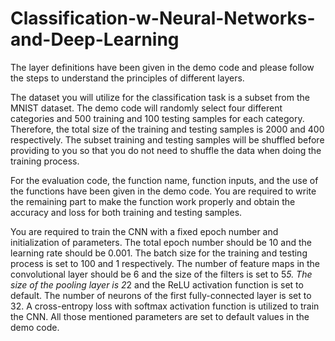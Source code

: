 # Classification-w-Neural-Networks-and-Deep-Learning
The layer definitions have been given in the demo code and please follow the steps to understand the principles of different layers.

The dataset you will utilize for the classification task is a subset from the MNIST dataset. The demo code will randomly select four different categories and 500 training and 100 testing samples for each category. Therefore, the total size of the training and testing samples is 2000 and 400 respectively. The subset training and testing samples will be shuffled before providing to you so that you do not need to shuffle the data when doing the training process.

For the evaluation code, the function name, function inputs, and the use of the functions have been given in the demo code. You are required to write the remaining part to make the function work properly and obtain the accuracy and loss for both training and testing samples.

You are required to train the CNN with a fixed epoch number and initialization of parameters. The total epoch number should be 10 and the learning rate should be 0.001. The batch size for the training and testing process is set to 100 and 1 respectively. The number of feature maps in the convolutional layer should be 6 and the size of the filters is set to 5*5. The size of the pooling layer is 2*2 and the ReLU activation function is set to default. The number of neurons of the first fully-connected layer is set to 32. A cross-entropy loss with softmax activation function is utilized to train the CNN. All those mentioned parameters are set to default values in the demo code.
